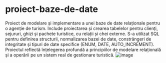 # proiect-baze-de-date
Proiect de modelare și implementare a unei baze de date relaționale pentru o agenție de turism. Include proiectarea și crearea tabelelor pentru clienți, sejururi, ghizi și pachete turistice, cu relații și chei externe. S-a utilizat SQL pentru definirea structurii, normalizarea bazei de date, constrângeri de integritate și tipuri de date specifice (ENUM, DATE, AUTO_INCREMENT). Proiectul reflectă înțelegerea profundă a principiilor de modelare relațională și a operării pe un sistem real de gestionare turistică.
![image](https://github.com/user-attachments/assets/6b52b78f-51e5-45a1-8d38-d225225b06af)

